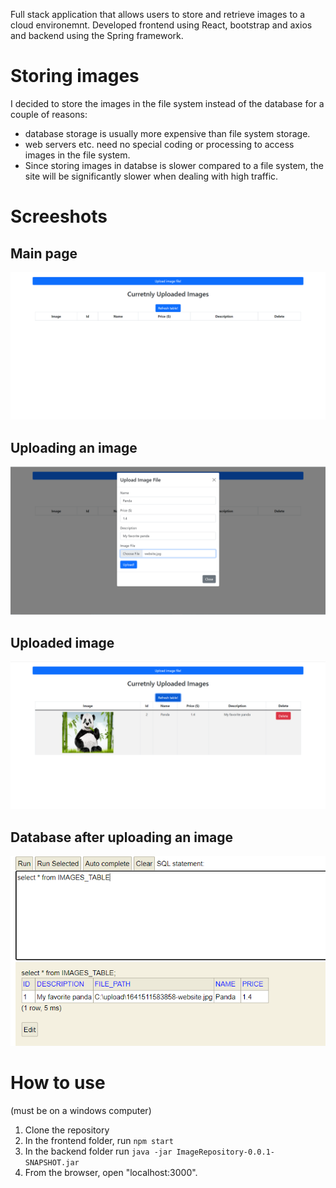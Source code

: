 Full stack application that allows users to store and retrieve images to a cloud environemnt. 
Developed frontend using React, bootstrap and axios and backend using the Spring framework.
# Storing images
I decided to store the images in the file system instead of the database for a couple of reasons: 
- database storage is usually more expensive than file system storage.
- web servers etc. need no special coding or processing to access images in the file system.
- Since storing images in databse is slower compared to a file system, the site will be significantly slower when dealing with high traffic.
# Screeshots
## Main page
![image](assets/Main_Page.PNG)
## Uploading an image
![image](assets/Image_Upload.PNG)
## Uploaded image
![image](assets/Uploaded_Image.PNG)
## Database after uploading an image
![image](assets/Database.PNG)
# How to use
(must be on a windows computer)
1. Clone the repository
2. In the frontend folder, run ```npm start```
3. In the backend folder run ```java -jar ImageRepository-0.0.1-SNAPSHOT.jar```
4. From the browser, open "localhost:3000". 
